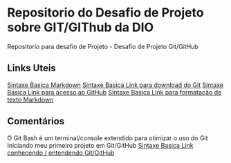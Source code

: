# Repositorio do Desafio de Projeto sobre GIT/GIThub da DIO
Repositorio para desafio de Projeto - Desafio de Projeto Git/GitHub

## Links Uteis
[Sintaxe Basica Markdown](https://www.markdownguide.org/getting-started/)
[Sintaxe Basica Link para download do Git](https://git-scm.com/downloads)
[Sintaxe Basica Link para acesso ao GitHub](https://github.com/)
[SIntaxe Basica Link para formatação de texto Markdown](https://www.markdownguide.org/basic-syntax/)

## Comentários
O Git Bash é um terminal/console extendido para otimizar o uso do Git
Iniciando meu primeiro projeto em Git/GitHub
[Sintaxe Basica Link conhecendo / entendendo Git/GitHub](https://www.hostinger.com.br/tutoriais/o-que-github)
